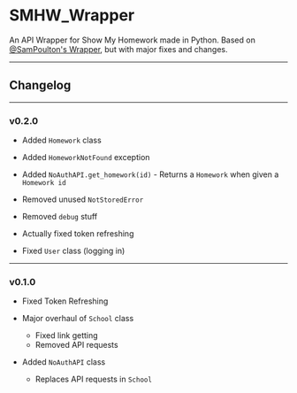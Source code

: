 # SMHW_Wrapper

An API Wrapper for Show My Homework made in Python. Based on [@SamPoulton's Wrapper](https://github.com/SamPoulton/smhw-python), but with major fixes and changes.

---

## Changelog

---

### v0.2.0

- Added `Homework` class

- Added `HomeworkNotFound` exception

- Added `NoAuthAPI.get_homework(id)` - Returns a `Homework` when given a `Homework id`

- Removed unused `NotStoredError`

- Removed `debug` stuff

- Actually fixed token refreshing

- Fixed `User` class (logging in)

---

### v0.1.0

- Fixed Token Refreshing

- Major overhaul of `School` class
  - Fixed link getting
  - Removed API requests

- Added `NoAuthAPI` class
  - Replaces API requests in `School`